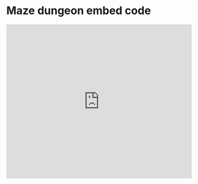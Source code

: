 # Maze dungeon embed code
<iframe src="https://scratch.mit.edu/projects/220000767/embed" allowtransparency="true" width="485" height="402" frameborder="0" scrolling="no" allowfullscreen></iframe>
